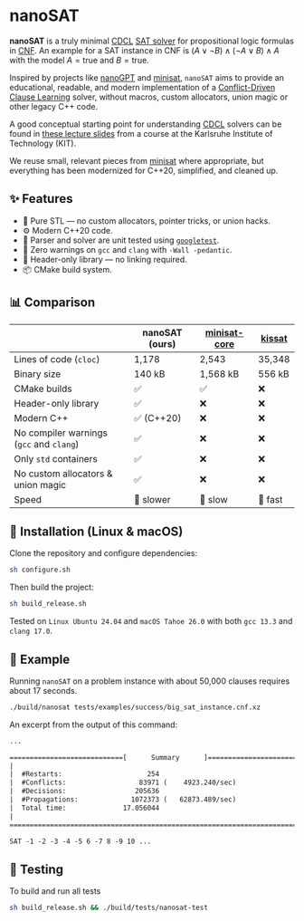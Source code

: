 # nanoSAT

**nanoSAT** is a truly minimal [CDCL](https://en.wikipedia.org/wiki/Conflict-driven_clause_learning) [SAT solver](https://en.wikipedia.org/wiki/Boolean_satisfiability_problem) for propositional logic formulas in [CNF](https://en.wikipedia.org/wiki/Conjunctive_normal_form). An example for a SAT instance in CNF is $(A \lor \lnot B) \land (\lnot A \lor B) \land A$ with the model $A = \mathrm{true}$ and $B = \mathrm{true}$.

Inspired by projects like [nanoGPT](https://github.com/karpathy/nanoGPT) and [minisat](https://github.com/niklasso/minisat), `nanoSAT` aims to provide an educational, readable, and modern implementation of a [Conflict-Driven Clause Learning](https://en.wikipedia.org/wiki/Conflict-driven_clause_learning) solver, without macros, custom allocators, union magic or other legacy C++ code.

A good conceptual starting point for understanding [CDCL](https://en.wikipedia.org/wiki/Conflict-driven_clause_learning) solvers can be found in [these lecture slides](https://satlecture.github.io/kit2024/) from a course at the Karlsruhe Institute of Technology (KIT).

We reuse small, relevant pieces from [minisat](https://github.com/niklasso/minisat) where appropriate, but everything has been modernized for C++20, simplified, and cleaned up.

## ✨ Features

* 🧩 Pure STL — no custom allocators, pointer tricks, or union hacks.
* ⚙️ Modern C++20 code.
* 🧪 Parser and solver are unit tested using [`googletest`](https://github.com/google/googletest/releases/tag/v1.17.0).
* 🧼 Zero warnings on `gcc` and `clang` with `-Wall -pedantic`.
* 📘 Header-only library — no linking required.
* 📦 CMake build system.

## 📊 Comparison

| | nanoSAT (ours) | [minisat-core](https://github.com/niklasso/minisat) | [kissat](https://github.com/arminbiere/kissat) |
|-|-|-|-|
| Lines of code (`cloc`) | 1,178 | 2,543 | 35,348 |
| Binary size | 140 kB | 1,568 kB | 556 kB |
| CMake builds | ✅ | ✅ | ❌ |
| Header-only library | ✅ | ❌ | ❌ |
| Modern C++ | ✅ (C++20) | ❌ | ❌ |
| No compiler warnings (`gcc` and `clang`) | ✅ | ❌ | ❌ |
| Only `std` containers | ✅ | ❌ | ❌ |
| No custom allocators & union magic | ✅ | ❌ | ❌ |
| Speed | 🐌 slower | 🐢 slow | 🐇 fast |

## 🚀 Installation (Linux & macOS)

Clone the repository and configure dependencies:

```sh
sh configure.sh
```

Then build the project:

```sh
sh build_release.sh
```

Tested on `Linux Ubuntu 24.04` and `macOS Tahoe 26.0` with both `gcc 13.3` and `clang 17.0`.

## 🧩 Example

Running `nanoSAT` on a problem instance with about 50,000 clauses requires about 17 seconds.

```sh
./build/nanosat tests/examples/success/big_sat_instance.cnf.xz
```

An excerpt from the output of this command:

```txt
...

============================[      Summary      ]==============================
|                                                                             |
|  #Restarts:                     254                                         |
|  #Conflicts:                  83971 (    4923.240/sec)                      |
|  #Decisions:                 205636                                         |
|  #Propagations:             1072373 (   62873.489/sec)                      |
|  Total time:              17.056044                                         |
|                                                                             |
===============================================================================

SAT -1 -2 -3 -4 -5 6 -7 8 -9 10 ...
```

## 🧪 Testing

To build and run all tests

```sh
sh build_release.sh && ./build/tests/nanosat-test
```
